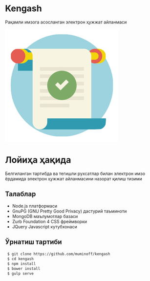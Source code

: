 # Kengash
Рақамли имзога асосланган электрон ҳужжат айланмаси

![alt text](logo.png "Kengash")

# Лойиҳа ҳақида
Белгиланган тартибда ва тегишли рухсатлар билан электрон имзо ёрдамида электрон ҳужжат айланмасини назорат қилиш тизими

## Талаблар
 * Node.js платформаси
 * GnuPG (GNU Pretty Good Privacy) дастурий таъминоти
 * MongoDB маълумотлар базаси
 * Zurb Foundation 4 CSS фреймворки
 * JQuery Javascript кутубхонаси

## Ўрнатиш тартиби
```
 $ git clone https://github.com/muminoff/kengash
 $ cd kengash
 $ npm install
 $ bower install
 $ gulp serve
```
